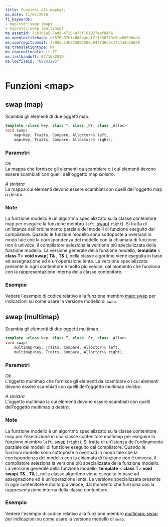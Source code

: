 ```yaml
---
title: Funzioni &lt;map&gt;
ms.date: 11/04/2016
f1_keywords:
- map/std::swap (map)
- map/std::swap (multimap)
ms.assetid: 7cb3d1a5-7add-4726-a73f-61927eafd466
ms.openlocfilehash: e7876b37bfc006eaecf2f1e36273c5ae8689dad4
ms.sourcegitcommit: 3590dc146525807500c0477d6c9c17a4a8a2d658
ms.translationtype: MT
ms.contentlocale: it-IT
ms.lasthandoff: 07/16/2019
ms.locfileid: "68243295"
---
```

# <a name="ltmapgt-functions"></a>Funzioni &lt;map&gt;

## <a name="swap_multimap"></a> swap (map)

Scambia gli elementi di due oggetti map.

```cpp
template <class key, class T, class _Pr, class _Alloc>
void swap(
    map<Key, Traits, Compare, Alloctor>& left,
    map<Key, Traits, Compare, Alloctor>& right);
```

### <a name="parameters"></a>Parametri

*Ok*\
La mappa che fornisce gli elementi da scambiare o i cui elementi devono essere scambiati con quelli dell'oggetto map *sinistro*.

*A sinistra*\
La mappa cui elementi devono essere scambiati con quelli dell'oggetto map *a destra*.

### <a name="remarks"></a>Note

La funzione modello è un algoritmo specializzato sulla classe contenitore map per eseguire la funzione membro `left`.[ swap](../standard-library/map-class.md#swap)( `right`). Si tratta di un'istanza dell'ordinamento parziale dei modelli di funzione eseguito dal compilatore. Quando le funzioni modello sono sottoposte a overload in modo tale che la corrispondenza del modello con la chiamata di funzione non è univoca, il compilatore seleziona la versione più specializzata della funzione modello. La versione generale della funzione modello, **template** \< **class T**> **void swap**( **T&** , **T&** ), nella classe algoritmo viene eseguita in base ad assegnazione ed è un'operazione lenta. La versione specializzata presente in ogni contenitore è molto più veloce, dal momento che funziona con la rappresentazione interna della classe contenitore.

### <a name="example"></a>Esempio

Vedere l'esempio di codice relativo alla funzione membro [map::swap](../standard-library/map-class.md#swap) per indicazioni su come usare la versione modello di `swap`.

## <a name="swap"></a> swap (multimap)

Scambia gli elementi di due oggetti multimap.

```cpp
template <class key, class T, class _Pr, class _Alloc>
void swap(
    multimap<Key, Traits, Compare, Alloctor>& left,
    multimap<Key, Traits, Compare, Alloctor>& right);
```

### <a name="parameters"></a>Parametri

*Ok*\
L'oggetto multimap che fornisce gli elementi da scambiare o i cui elementi devono essere scambiati con quelli dell'oggetto multimap *sinistro*.

*A sinistra*\
L'oggetto multimap la cui elementi devono essere scambiati con quelli dell'oggetto multimap *a destra*.

### <a name="remarks"></a>Note

La funzione modello è un algoritmo specializzato sulla classe contenitore map per l'esecuzione in una classe contenitore multimap per eseguire la funzione membro `left`.[ swap](../standard-library/multimap-class.md#swap) (`right`). Si tratta di un'istanza dell'ordinamento parziale dei modelli di funzione eseguito dal compilatore. Quando le funzioni modello sono sottoposte a overload in modo tale che la corrispondenza del modello con la chiamata di funzione non è univoca, il compilatore seleziona la versione più specializzata della funzione modello. La versione generale della funzione modello, **template** \< **class T**> **void swap**( **T&** , **T&** ), nella classe algoritmo viene eseguita in base ad assegnazione ed è un'operazione lenta. La versione specializzata presente in ogni contenitore è molto più veloce, dal momento che funziona con la rappresentazione interna della classe contenitore.

### <a name="example"></a>Esempio

Vedere l'esempio di codice relativo alla funzione membro [multimap::swap](../standard-library/multimap-class.md#swap) per indicazioni su come usare la versione modello di `swap`.
